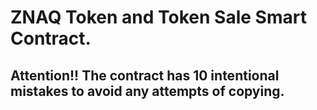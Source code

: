 # ZNAQ Token and Token Sale Smart Contract.

## Attention!! The contract has 10 intentional mistakes to avoid any attempts of copying.
